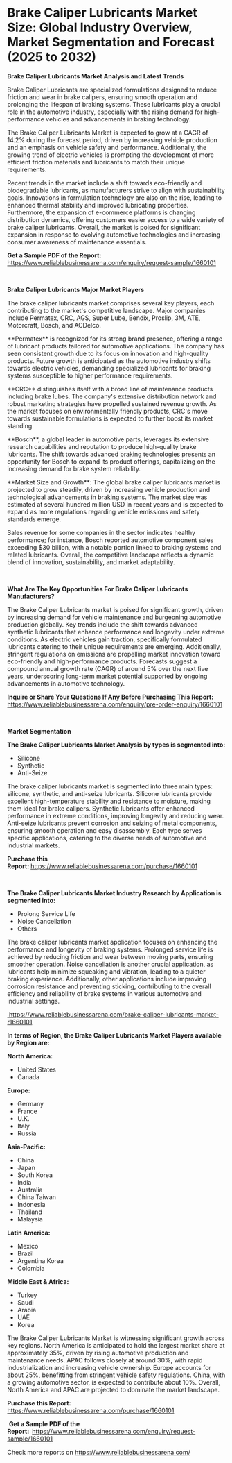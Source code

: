 <p><h1>Brake Caliper Lubricants Market Size: Global Industry Overview, Market Segmentation and Forecast (2025 to 2032)</h1></p><p><strong>Brake Caliper Lubricants Market Analysis and Latest Trends</strong></p>
<p><p>Brake Caliper Lubricants are specialized formulations designed to reduce friction and wear in brake calipers, ensuring smooth operation and prolonging the lifespan of braking systems. These lubricants play a crucial role in the automotive industry, especially with the rising demand for high-performance vehicles and advancements in braking technology.</p><p>The Brake Caliper Lubricants Market is expected to grow at a CAGR of 14.2% during the forecast period, driven by increasing vehicle production and an emphasis on vehicle safety and performance. Additionally, the growing trend of electric vehicles is prompting the development of more efficient friction materials and lubricants to match their unique requirements.</p><p>Recent trends in the market include a shift towards eco-friendly and biodegradable lubricants, as manufacturers strive to align with sustainability goals. Innovations in formulation technology are also on the rise, leading to enhanced thermal stability and improved lubricating properties. Furthermore, the expansion of e-commerce platforms is changing distribution dynamics, offering customers easier access to a wide variety of brake caliper lubricants. Overall, the market is poised for significant expansion in response to evolving automotive technologies and increasing consumer awareness of maintenance essentials.</p></p>
<p><strong>Get a Sample PDF of the Report:&nbsp;</strong> <a href="https://www.reliablebusinessarena.com/enquiry/request-sample/1660101?utm_campaign=1912&utm_medium=2&utm_source=Github&utm_content=ia&utm_term=17012025&utm_id=brake-caliper-lubricants">https://www.reliablebusinessarena.com/enquiry/request-sample/1660101</a></p>
<p>&nbsp;</p>
<p><strong>Brake Caliper Lubricants Major Market Players</strong></p>
<p><p>The brake caliper lubricants market comprises several key players, each contributing to the market's competitive landscape. Major companies include Permatex, CRC, AGS, Super Lube, Bendix, Proslip, 3M, ATE, Motorcraft, Bosch, and ACDelco.</p><p>**Permatex** is recognized for its strong brand presence, offering a range of lubricant products tailored for automotive applications. The company has seen consistent growth due to its focus on innovation and high-quality products. Future growth is anticipated as the automotive industry shifts towards electric vehicles, demanding specialized lubricants for braking systems susceptible to higher performance requirements.</p><p>**CRC** distinguishes itself with a broad line of maintenance products including brake lubes. The company's extensive distribution network and robust marketing strategies have propelled sustained revenue growth. As the market focuses on environmentally friendly products, CRC's move towards sustainable formulations is expected to further boost its market standing.</p><p>**Bosch**, a global leader in automotive parts, leverages its extensive research capabilities and reputation to produce high-quality brake lubricants. The shift towards advanced braking technologies presents an opportunity for Bosch to expand its product offerings, capitalizing on the increasing demand for brake system reliability.</p><p>**Market Size and Growth**: The global brake caliper lubricants market is projected to grow steadily, driven by increasing vehicle production and technological advancements in braking systems. The market size was estimated at several hundred million USD in recent years and is expected to expand as more regulations regarding vehicle emissions and safety standards emerge.</p><p>Sales revenue for some companies in the sector indicates healthy performance; for instance, Bosch reported automotive component sales exceeding $30 billion, with a notable portion linked to braking systems and related lubricants. Overall, the competitive landscape reflects a dynamic blend of innovation, sustainability, and market adaptability.</p></p>
<p>&nbsp;</p>
<p><strong>What Are The Key Opportunities For Brake Caliper Lubricants Manufacturers?</strong></p>
<p><p>The Brake Caliper Lubricants market is poised for significant growth, driven by increasing demand for vehicle maintenance and burgeoning automotive production globally. Key trends include the shift towards advanced synthetic lubricants that enhance performance and longevity under extreme conditions. As electric vehicles gain traction, specifically formulated lubricants catering to their unique requirements are emerging. Additionally, stringent regulations on emissions are propelling market innovation toward eco-friendly and high-performance products. Forecasts suggest a compound annual growth rate (CAGR) of around 5% over the next five years, underscoring long-term market potential supported by ongoing advancements in automotive technology.</p></p>
<p><strong>Inquire or Share Your Questions If Any Before Purchasing This Report:</strong> <a href="https://www.reliablebusinessarena.com/enquiry/pre-order-enquiry/1660101?utm_campaign=1912&utm_medium=2&utm_source=Github&utm_content=ia&utm_term=17012025&utm_id=brake-caliper-lubricants">https://www.reliablebusinessarena.com/enquiry/pre-order-enquiry/1660101</a></p>
<p>&nbsp;</p>
<p><strong>Market Segmentation</strong></p>
<p><strong>The Brake Caliper Lubricants Market Analysis by types is segmented into:</strong></p>
<p><ul><li>Silicone</li><li>Synthetic</li><li>Anti-Seize</li></ul></p>
<p><p>The brake caliper lubricants market is segmented into three main types: silicone, synthetic, and anti-seize lubricants. Silicone lubricants provide excellent high-temperature stability and resistance to moisture, making them ideal for brake calipers. Synthetic lubricants offer enhanced performance in extreme conditions, improving longevity and reducing wear. Anti-seize lubricants prevent corrosion and seizing of metal components, ensuring smooth operation and easy disassembly. Each type serves specific applications, catering to the diverse needs of automotive and industrial markets.</p></p>
<p><strong>Purchase this Report:&nbsp;</strong><a href="https://www.reliablebusinessarena.com/purchase/1660101?utm_campaign=1912&utm_medium=2&utm_source=Github&utm_content=ia&utm_term=17012025&utm_id=brake-caliper-lubricants">https://www.reliablebusinessarena.com/purchase/1660101</a></p>
<p>&nbsp;</p>
<p><strong>The Brake Caliper Lubricants Market Industry Research by Application is segmented into:</strong></p>
<p><ul><li>Prolong Service Life</li><li>Noise Cancellation</li><li>Others</li></ul></p>
<p><p>The brake caliper lubricants market application focuses on enhancing the performance and longevity of braking systems. Prolonged service life is achieved by reducing friction and wear between moving parts, ensuring smoother operation. Noise cancellation is another crucial application, as lubricants help minimize squeaking and vibration, leading to a quieter braking experience. Additionally, other applications include improving corrosion resistance and preventing sticking, contributing to the overall efficiency and reliability of brake systems in various automotive and industrial settings.</p></p>
<p><a href="https://www.reliablebusinessarena.com/brake-caliper-lubricants-market-r1660101?utm_campaign=1912&utm_medium=2&utm_source=Github&utm_content=ia&utm_term=17012025&utm_id=brake-caliper-lubricants">&nbsp;https://www.reliablebusinessarena.com/brake-caliper-lubricants-market-r1660101</a></p>
<p><strong>In terms of Region, the Brake Caliper Lubricants Market Players available by Region are:</strong></p>
<p>
    <p> <strong> North America: </strong>
        <ul>
            <li>United States</li>
            <li>Canada</li>
        </ul>
        </p> 
    <p> <strong> Europe: </strong>
        <ul>
            <li>Germany</li>
            <li>France</li>
            <li>U.K.</li>
            <li>Italy</li>
            <li>Russia</li>
        </ul>
        </p> 
    <p> <strong> Asia-Pacific: </strong>
        <ul>
            <li>China</li>
            <li>Japan</li>
            <li>South Korea</li>
            <li>India</li>
            <li>Australia</li>
            <li>China Taiwan</li>
            <li>Indonesia</li>
            <li>Thailand</li>
            <li>Malaysia</li>
        </ul>
        </p> 
    <p> <strong> Latin America: </strong>
        <ul>
            <li>Mexico</li>
            <li>Brazil</li>
            <li>Argentina Korea</li>
            <li>Colombia</li>
        </ul>
        </p> 
    <p> <strong> Middle East & Africa: </strong>
        <ul>
            <li>Turkey</li>
            <li>Saudi</li>
            <li>Arabia</li>
            <li>UAE</li>
            <li>Korea</li>
        </ul>
    </p>
    </p>
<p><p>The Brake Caliper Lubricants Market is witnessing significant growth across key regions. North America is anticipated to hold the largest market share at approximately 35%, driven by rising automotive production and maintenance needs. APAC follows closely at around 30%, with rapid industrialization and increasing vehicle ownership. Europe accounts for about 25%, benefitting from stringent vehicle safety regulations. China, with a growing automotive sector, is expected to contribute about 10%. Overall, North America and APAC are projected to dominate the market landscape.</p></p>
<p><strong>Purchase this Report: </strong><a href="https://www.reliablebusinessarena.com/purchase/1660101?utm_campaign=1912&utm_medium=2&utm_source=Github&utm_content=ia&utm_term=17012025&utm_id=brake-caliper-lubricants">https://www.reliablebusinessarena.com/purchase/1660101</a></p>
<p>&nbsp;<strong>Get a Sample PDF of the Report:&nbsp;&nbsp;</strong><a href="https://www.reliablebusinessarena.com/enquiry/request-sample/1660101?utm_campaign=1912&utm_medium=2&utm_source=Github&utm_content=ia&utm_term=17012025&utm_id=brake-caliper-lubricants">https://www.reliablebusinessarena.com/enquiry/request-sample/1660101</a></p>
<p><strong></strong></p>
<p>Check more reports on <a href="https://www.reliablebusinessarena.com/?utm_campaign=1912&utm_medium=2&utm_source=Github&utm_content=ia&utm_term=17012025&utm_id=brake-caliper-lubricants">https://www.reliablebusinessarena.com/</a></p>